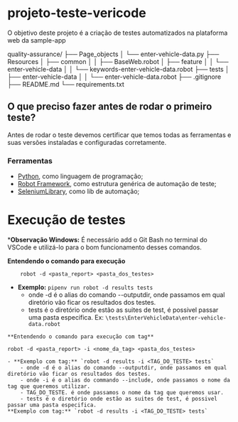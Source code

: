 # projeto-teste-vericode

O objetivo deste projeto é a criação de testes automatizados na plataforma web da sample-app

quality-assurance/
├── Page_objects
│   └── enter-vehicle-data.py
├── Resources
│   ├── common
│   │   ├── BaseWeb.robot
│   ├── feature
│   │   └── enter-vehicle-data
│   │       └── keywords-enter-vehicle-data.robot
├── tests
│   ├── enter-vehicle-data
│   │   └── enter-vehicle-data.robot
├── .gitignore
├── README.md
└── requirements.txt

## O que preciso fazer antes de rodar o primeiro teste?

Antes de rodar o teste devemos certificar que temos todas as ferramentas e suas versões instaladas e configuradas corretamente.

### Ferramentas

- [Python](https://docs.python.org/3/), como linguagem de programação;
- [Robot Framework](https://robotframework.org/), como estrutura genérica de automação de teste;
- [SeleniumLibrary](https://robotframework.org/SeleniumLibrary/SeleniumLibrary.html), como lib de automação;

# Execução de testes

***Observação Windows:**
É necessário add o Git Bash no terminal do VSCode e utilizá-lo para o bom funcionamento desses comandos. 

**Entendendo o comando para execução**
```
    robot -d <pasta_report> <pasta_dos_testes>
```
- **Exemplo:** `pipenv run robot -d results tests`
    - onde -d é o alias do comando --outputdir, onde passamos em qual diretório vão ficar os resultados dos testes.
    - tests é o diretório onde estão as suites de test, é possivel passar uma pasta especifica. Ex:  `\tests\EnterVehicleData\enter-vehicle-data.robot`
```
**Entendendo o comando para execução com tag**
```
    robot -d <pasta_report> -i <nome_da_tag> <pasta_dos_testes>
```
- **Exemplo com tag:** `robot -d results -i <TAG_DO_TESTE> tests`
    - onde -d é o alias do comando --outputdir, onde passamos em qual diretório vão ficar os resultados dos testes.
    - onde -i é o alias do commando --include, onde passamos o nome da tag que queremos utilizar.
    - TAG_DO_TESTE. é onde passamos o nome da tag que queremos usar.
    - tests é o diretório onde estão as suites de test, é possivel passar uma pasta especifica. 
**Exemplo com tag:** `robot -d results -i <TAG_DO_TESTE> tests`

